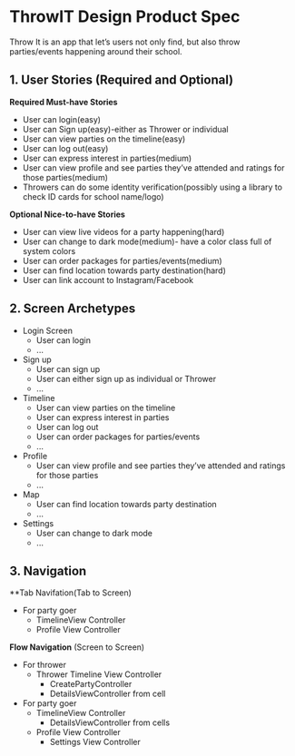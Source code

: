 # ThrowIT Design Product Spec

Throw It is an app that let’s users not only find, but also throw parties/events happening around their school.

## 1. User Stories (Required and Optional)

**Required Must-have Stories**

 * User can login(easy)
 * User can Sign up(easy)-either as Thrower or individual
 * User can view parties on the timeline(easy)
 * User can log out(easy)
 * User can express interest in parties(medium)
 * User can view profile and see parties they’ve attended and ratings for those parties(medium)
 * Throwers can do some identity verification(possibly using a library to check ID cards for school name/logo)


**Optional Nice-to-have Stories**

 * User can view live videos for a party happening(hard)
 * User can change to dark mode(medium)- have a color class full of system colors
 * User can order packages for parties/events(medium)
 * User can find location towards party destination(hard)
 * User can link account to Instagram/Facebook

## 2. Screen Archetypes

 * Login Screen
   * User can login
   * ...
 * Sign up
   * User can sign up
   * User can either sign up as individual or Thrower
   * ...
 * Timeline
   * User can view parties on the timeline
   * User can express interest in parties
   * User can log out
   * User can order packages for parties/events
   * ...
 * Profile
   * User can view profile and see parties they’ve attended and ratings for those parties
   * ...
 * Map 
   * User can find location towards party destination
   * ...
 * Settings
   * User can change to dark mode
   * ...


## 3. Navigation
**Tab Navifation(Tab to Screen)
 * For party goer
   * TimelineView Controller
   * Profile View Controller
   
**Flow Navigation** (Screen to Screen)
 * For thrower
   * Thrower Timeline View Controller
     * CreatePartyController
     * DetailsViewController from cell
 * For party goer
   * TimelineView Controller
     * DetailsViewController from cells
   * Profile View Controller
     * Settings View Controller

